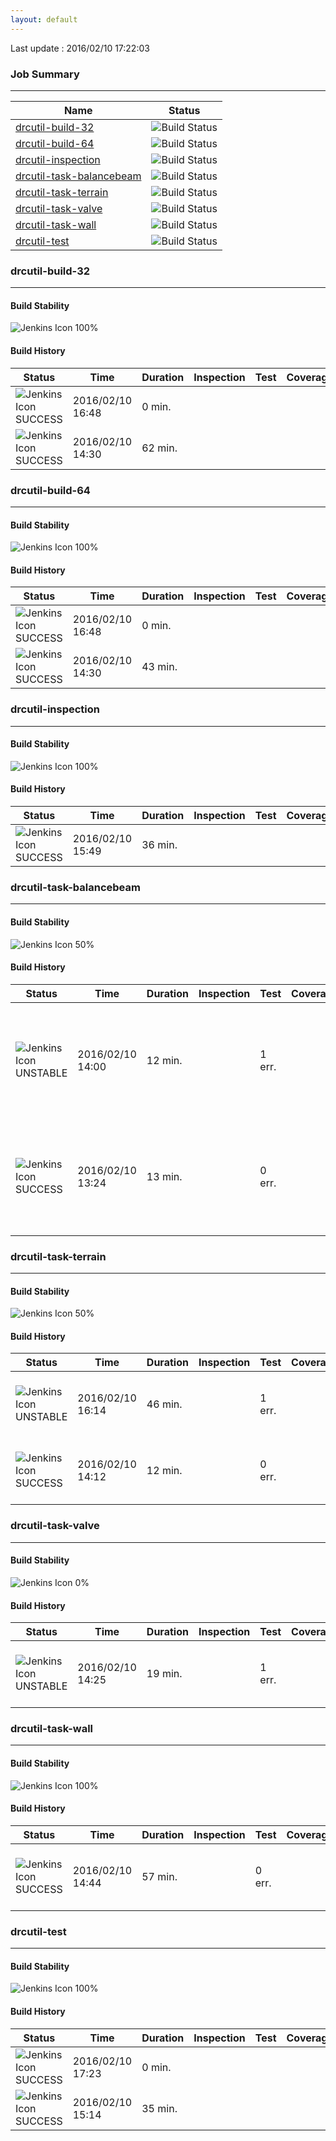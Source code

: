 ```yaml
---
layout: default
---
```


Last update : 2016/02/10 17:22:03

### Job Summary
___

|Name|Status|
|---|---|
|[drcutil-build-32](http://jenkinshrg.github.io#drcutil-build-32)|![Build Status](http://jenkinshrg.github.io/drcutil-build-32.svg)|
|[drcutil-build-64](http://jenkinshrg.github.io#drcutil-build-64)|![Build Status](http://jenkinshrg.github.io/drcutil-build-64.svg)|
|[drcutil-inspection](http://jenkinshrg.github.io#drcutil-inspection)|![Build Status](http://jenkinshrg.github.io/drcutil-inspection.svg)|
|[drcutil-task-balancebeam](http://jenkinshrg.github.io#drcutil-task-balancebeam)|![Build Status](http://jenkinshrg.github.io/drcutil-task-balancebeam.svg)|
|[drcutil-task-terrain](http://jenkinshrg.github.io#drcutil-task-terrain)|![Build Status](http://jenkinshrg.github.io/drcutil-task-terrain.svg)|
|[drcutil-task-valve](http://jenkinshrg.github.io#drcutil-task-valve)|![Build Status](http://jenkinshrg.github.io/drcutil-task-valve.svg)|
|[drcutil-task-wall](http://jenkinshrg.github.io#drcutil-task-wall)|![Build Status](http://jenkinshrg.github.io/drcutil-task-wall.svg)|
|[drcutil-test](http://jenkinshrg.github.io#drcutil-test)|![Build Status](http://jenkinshrg.github.io/drcutil-test.svg)|

### drcutil-build-32
___

#### Build Stability
![Jenkins Icon](http://jenkinshrg.github.io/images/48x48/health-80plus.png)
100%

#### Build History

|Status|Time|Duration|Inspection|Test|Coverage|Changes|Logs|Notes|
|------|----|--------|----------|----|--------|-------|----|-----|
|![Jenkins Icon](http://jenkinshrg.github.io/images/24x24/blue.png)SUCCESS|2016/02/10 16:48|0 min.|||||[console.log](https://drive.google.com/file/d/0B54sHwaxmuM4TElQQmkzVmNOVDg/view?usp=drivesdk)<br>||
|![Jenkins Icon](http://jenkinshrg.github.io/images/24x24/blue.png)SUCCESS|2016/02/10 14:30|62 min.|||||[console.log](https://drive.google.com/file/d/0B54sHwaxmuM4MHJNWmhwMXB4YU0/view?usp=drivesdk)<br>||

### drcutil-build-64
___

#### Build Stability
![Jenkins Icon](http://jenkinshrg.github.io/images/48x48/health-80plus.png)
100%

#### Build History

|Status|Time|Duration|Inspection|Test|Coverage|Changes|Logs|Notes|
|------|----|--------|----------|----|--------|-------|----|-----|
|![Jenkins Icon](http://jenkinshrg.github.io/images/24x24/blue.png)SUCCESS|2016/02/10 16:48|0 min.|||||[console.log](https://drive.google.com/file/d/0B54sHwaxmuM4eUkwTEEwWGhJN3c/view?usp=drivesdk)<br>||
|![Jenkins Icon](http://jenkinshrg.github.io/images/24x24/blue.png)SUCCESS|2016/02/10 14:30|43 min.|||||[console.log](https://drive.google.com/file/d/0B54sHwaxmuM4TFdhSnRkdlZHWFE/view?usp=drivesdk)<br>||

### drcutil-inspection
___

#### Build Stability
![Jenkins Icon](http://jenkinshrg.github.io/images/48x48/health-80plus.png)
100%

#### Build History

|Status|Time|Duration|Inspection|Test|Coverage|Changes|Logs|Notes|
|------|----|--------|----------|----|--------|-------|----|-----|
|![Jenkins Icon](http://jenkinshrg.github.io/images/24x24/blue.png)SUCCESS|2016/02/10 15:49|36 min.|||||[console.log](https://drive.google.com/file/d/0B54sHwaxmuM4R1dwRmg5ZWxVWEk/view?usp=drivesdk)<br>||

### drcutil-task-balancebeam
___

#### Build Stability
![Jenkins Icon](http://jenkinshrg.github.io/images/48x48/health-40to59.png)
50%

#### Build History

|Status|Time|Duration|Inspection|Test|Coverage|Changes|Logs|Notes|
|------|----|--------|----------|----|--------|-------|----|-----|
|![Jenkins Icon](http://jenkinshrg.github.io/images/24x24/yellow.png)UNSTABLE|2016/02/10 14:00|12 min.||1 err.|||[console.log](https://drive.google.com/file/d/0B54sHwaxmuM4RF9PS1ZyOEhMVTQ/view?usp=drivesdk)<br>[irex-balance-beam-auto.png](https://drive.google.com/file/d/0B54sHwaxmuM4b1FJZXdTOXF2SnM/view?usp=drivesdk)<br>[irex-balance-beam-auto.ogv](https://drive.google.com/file/d/0B54sHwaxmuM4dHpNRl9LajVNb1k/view?usp=drivesdk)<br>|1790088KB used<br>1086188KB change<br>|
|![Jenkins Icon](http://jenkinshrg.github.io/images/24x24/blue.png)SUCCESS|2016/02/10 13:24|13 min.||0 err.|||[console.log](https://drive.google.com/file/d/0B54sHwaxmuM4SzdYaXhLMTdMcDQ/view?usp=drivesdk)<br>[irex-balance-beam-auto.png](https://drive.google.com/file/d/0B54sHwaxmuM4dkN5d3FSQlFmZHc/view?usp=drivesdk)<br>[irex-balance-beam-auto.ogv](https://drive.google.com/file/d/0B54sHwaxmuM4ek1aWGQyMFQ5LXM/view?usp=drivesdk)<br>|1808944KB used<br>1110320KB change<br>|

### drcutil-task-terrain
___

#### Build Stability
![Jenkins Icon](http://jenkinshrg.github.io/images/48x48/health-40to59.png)
50%

#### Build History

|Status|Time|Duration|Inspection|Test|Coverage|Changes|Logs|Notes|
|------|----|--------|----------|----|--------|-------|----|-----|
|![Jenkins Icon](http://jenkinshrg.github.io/images/24x24/yellow.png)UNSTABLE|2016/02/10 16:14|46 min.||1 err.|||[console.log](https://drive.google.com/file/d/0B54sHwaxmuM4cnBCZlZKTGFaVTg/view?usp=drivesdk)<br>[testbed-terrain.png](https://drive.google.com/file/d/0B54sHwaxmuM4N0h3UzNIU1dYaW8/view?usp=drivesdk)<br>[testbed-terrain.ogv](https://drive.google.com/file/d/0B54sHwaxmuM4NVZoUlh4Q3hnMUk/view?usp=drivesdk)<br>|1683728KB used<br>976176KB change<br>|
|![Jenkins Icon](http://jenkinshrg.github.io/images/24x24/blue.png)SUCCESS|2016/02/10 14:12|12 min.||0 err.|||[console.log](https://drive.google.com/file/d/0B54sHwaxmuM4OGxhdm1QbFRMamc/view?usp=drivesdk)<br>[testbed-terrain.png](https://drive.google.com/file/d/0B54sHwaxmuM4UGUxaUhFbERlRmc/view?usp=drivesdk)<br>[testbed-terrain.ogv](https://drive.google.com/file/d/0B54sHwaxmuM4Vlh1X1hUR0x1N3c/view?usp=drivesdk)<br>|1827816KB used<br>1123148KB change<br>|

### drcutil-task-valve
___

#### Build Stability
![Jenkins Icon](http://jenkinshrg.github.io/images/48x48/health-00to19.png)
0%

#### Build History

|Status|Time|Duration|Inspection|Test|Coverage|Changes|Logs|Notes|
|------|----|--------|----------|----|--------|-------|----|-----|
|![Jenkins Icon](http://jenkinshrg.github.io/images/24x24/yellow.png)UNSTABLE|2016/02/10 14:25|19 min.||1 err.||[hmc2/85b4aef](https://github.com/jrl-umi3218/hmc2/commit/85b4aefaba3bd4c80afe296adf9d4dfc474faf42)<br>|[console.log](https://drive.google.com/file/d/0B54sHwaxmuM4cWxKc0Q1WFRHZTQ/view?usp=drivesdk)<br>[drc-valves.png](https://drive.google.com/file/d/0B54sHwaxmuM4QzhHbjVMZW5OVXc/view?usp=drivesdk)<br>[drc-valves.ogv](https://drive.google.com/file/d/0B54sHwaxmuM4eHNyNnZkMkJRSVE/view?usp=drivesdk)<br>|1948648KB used<br>900352KB change<br>|

### drcutil-task-wall
___

#### Build Stability
![Jenkins Icon](http://jenkinshrg.github.io/images/48x48/health-80plus.png)
100%

#### Build History

|Status|Time|Duration|Inspection|Test|Coverage|Changes|Logs|Notes|
|------|----|--------|----------|----|--------|-------|----|-----|
|![Jenkins Icon](http://jenkinshrg.github.io/images/24x24/blue.png)SUCCESS|2016/02/10 14:44|57 min.||0 err.|||[console.log](https://drive.google.com/file/d/0B54sHwaxmuM4T2xqOHZZb2ZpNHc/view?usp=drivesdk)<br>[drc-wall-testbed.png](https://drive.google.com/file/d/0B54sHwaxmuM4OEVweUhvMXJ2Ync/view?usp=drivesdk)<br>[drc-wall-testbed.ogv](https://drive.google.com/file/d/0B54sHwaxmuM4QmNfMTRNYTBlRTQ/view?usp=drivesdk)<br>|2913812KB used<br>2011272KB change<br>|

### drcutil-test
___

#### Build Stability
![Jenkins Icon](http://jenkinshrg.github.io/images/48x48/health-80plus.png)
100%

#### Build History

|Status|Time|Duration|Inspection|Test|Coverage|Changes|Logs|Notes|
|------|----|--------|----------|----|--------|-------|----|-----|
|![Jenkins Icon](http://jenkinshrg.github.io/images/24x24/blue.png)SUCCESS|2016/02/10 17:23|0 min.|||||[console.log](https://drive.google.com/file/d/0B54sHwaxmuM4Y01id05OTlNXVTQ/view?usp=drivesdk)<br>||
|![Jenkins Icon](http://jenkinshrg.github.io/images/24x24/blue.png)SUCCESS|2016/02/10 15:14|35 min.|||||[console.log](https://drive.google.com/file/d/0B54sHwaxmuM4c2ZGNFg5WlVKX1k/view?usp=drivesdk)<br>||

